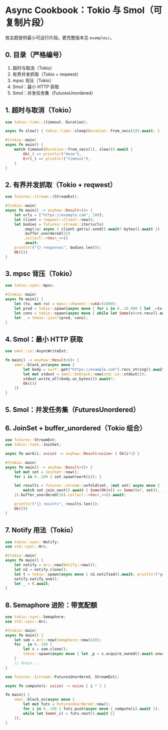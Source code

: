# Async Cookbook：Tokio 与 Smol（可复制片段）

按主题提供最小可运行片段。更完整版本见 `examples/`。

## 0. 目录（严格编号）

1. 超时与取消（Tokio）
2. 有界并发抓取（Tokio + reqwest）
3. mpsc 背压（Tokio）
4. Smol：最小 HTTP 获取
5. Smol：并发任务集（FuturesUnordered）

## 1. 超时与取消（Tokio）

```rust
use tokio::time::{timeout, Duration};

async fn slow() { tokio::time::sleep(Duration::from_secs(5)).await; }

#[tokio::main]
async fn main() {
    match timeout(Duration::from_secs(1), slow()).await {
        Ok(_) => println!("done"),
        Err(_) => println!("timeout"),
    }
}
```

## 2. 有界并发抓取（Tokio + reqwest）

```rust
use futures::stream::{StreamExt};

#[tokio::main]
async fn main() -> anyhow::Result<()> {
    let urls = ["https://example.com"; 100];
    let client = reqwest::Client::new();
    let bodies = futures::stream::iter(urls)
        .map(|u| async { client.get(u).send().await?.bytes().await })
        .buffer_unordered(32)
        .collect::<Vec<_>>()
        .await;
    println!("{} responses", bodies.len());
    Ok(())
}
```

## 3. mpsc 背压（Tokio）

```rust
use tokio::sync::mpsc;

#[tokio::main]
async fn main() {
    let (tx, mut rx) = mpsc::channel::<u64>(1000);
    let prod = tokio::spawn(async move { for i in 0..10_000 { let _=tx.send(i).await; } });
    let cons = tokio::spawn(async move { while let Some(v)=rx.recv().await { let _=v; } });
    let _ = tokio::join!(prod, cons);
}
```

## 4. Smol：最小 HTTP 获取

```rust
use smol::io::AsyncWriteExt;

fn main() -> anyhow::Result<()> {
    smol::block_on(async move {
        let body = surf::get("https://example.com").recv_string().await?;
        let mut stdout = smol::Unblock::new(std::io::stdout());
        stdout.write_all(body.as_bytes()).await?;
        Ok(())
    })
}
```

## 5. Smol：并发任务集（FuturesUnordered）

## 6. JoinSet + buffer_unordered（Tokio 组合）

```rust
use futures::StreamExt;
use tokio::task::JoinSet;

async fn work(i: usize) -> anyhow::Result<usize> { Ok(i*2) }

#[tokio::main]
async fn main() -> anyhow::Result<()> {
    let mut set = JoinSet::new();
    for i in 0..100 { set.spawn(work(i)); }

    let results = futures::stream::unfold(set, |mut set| async move {
        match set.join_next().await { Some(Ok(v)) => Some((v?, set)), _ => None }
    }).buffer_unordered(16).collect::<Vec<_>>().await;

    println!("{} results", results.len());
    Ok(())
}
```

## 7. Notify 用法（Tokio）

```rust
use tokio::sync::Notify;
use std::sync::Arc;

#[tokio::main]
async fn main() {
    let notify = Arc::new(Notify::new());
    let n2 = notify.clone();
    let t = tokio::spawn(async move { n2.notified().await; println!("go"); });
    notify.notify_one();
    let _ = t.await;
}
```

## 8. Semaphore 进阶：带宽配额

```rust
use tokio::sync::Semaphore;
use std::sync::Arc;

#[tokio::main]
async fn main() {
    let sem = Arc::new(Semaphore::new(10));
    for _ in 0..100 {
        let s = sem.clone();
        tokio::spawn(async move { let _p = s.acquire_owned().await.unwrap(); /* do work */ });
    }
    // drain ...
}
```

```rust
use futures::{stream::FuturesUnordered, StreamExt};

async fn compute(i: usize) -> usize { i * 2 }

fn main() {
    smol::block_on(async move {
        let mut futs = FuturesUnordered::new();
        for i in 0..100 { futs.push(async move { compute(i).await }); }
        while let Some(_v) = futs.next().await {}
    });
}
```
